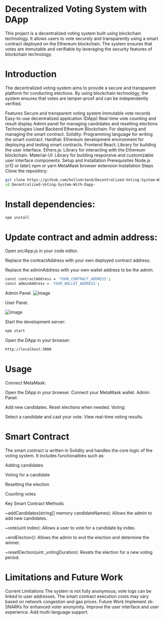 # Decentralized Voting System with DApp

This project is a decentralized voting system built using blockchain technology. It allows users to vote securely and transparently using a smart contract deployed on the Ethereum blockchain. The system ensures that votes are immutable and verifiable by leveraging the security features of blockchain technology.


# Introduction

The decentralized voting system aims to provide a secure and transparent platform for conducting elections. By using blockchain technology, the system ensures that votes are tamper-proof and can be independently verified.

Features
Secure and transparent voting system
Immutable vote records
Easy-to-use decentralized application (DApp)
Real-time vote counting and result display
Admin panel for managing candidates and resetting elections
Technologies Used
Backend
Ethereum Blockchain: For deploying and managing the smart contract.
Solidity: Programming language for writing the smart contract.
Hardhat: Ethereum development environment for deploying and testing smart contracts.
Frontend
React: Library for building the user interface.
Ethers.js: Library for interacting with the Ethereum blockchain.
Material-UI: Library for building responsive and customizable user interface components.
Setup and Installation
Prerequisites
Node.js (v12 or later)
npm or yarn
MetaMask browser extension
Installation Steps
Clone the repository:
```bash
git clone https://github.com/hello4r1end/Decentralized-Voting-System-With-Dapp-.git
cd Decentralized-Voting-System-With-Dapp-
```
# Install dependencies:
```bash
npm install
```

# Update contract and admin address:

Open src/App.js in your code editor.

Replace the contractAddress with your own deployed contract address.

Replace the adminAddress with your own wallet address to be the admin.
```bash
const contractAddress = 'YOUR_CONTRACT_ADDRESS';
const adminAddress = 'YOUR_WALLET_ADDRESS';
```
Admin Panel.
![image](https://github.com/hello4r1end/Decentralized-Voting-System-With-Dapp-/assets/60706453/b709bd56-a356-4af2-b9b7-50872f7a509b)


User Panel.

![image](https://github.com/hello4r1end/Decentralized-Voting-System-With-Dapp-/assets/60706453/50d92e45-b4cf-4160-82a7-c7099d0a8c1d)



Start the development server:
```bash
npm start
```
Open the DApp in your browser:
```bash
http://localhost:3000
```
# Usage
Connect MetaMask:

Open the DApp in your browser.
Connect your MetaMask wallet.
Admin Panel:

Add new candidates.
Reset elections when needed.
Voting:

Select a candidate and cast your vote.
View real-time voting results.
# Smart Contract
The smart contract is written in Solidity and handles the core logic of the voting system. It includes functionalities such as:

Adding candidates

Voting for a candidate

Resetting the election

Counting votes

Key Smart Contract Methods

~addCandidates(string[] memory candidateNames): Allows the admin to add new candidates.

~vote(uint index): Allows a user to vote for a candidate by index.

~endElection(): Allows the admin to end the election and determine the winner.

~resetElection(uint _votingDuration): Resets the election for a new voting period.

# Limitations and Future Work
Current Limitations
The system is not fully anonymous; vote logs can be linked to user addresses.
The smart contract execution costs may vary based on network congestion and gas prices.
Future Work
Implement zk-SNARKs for enhanced voter anonymity.
Improve the user interface and user experience.
Add multi-language support.
